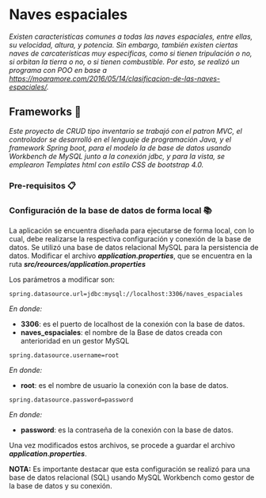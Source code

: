 # Naves espaciales

_Existen caracteristicas comunes a todas las naves espaciales, entre ellas, su velocidad, altura, y potencia. Sin embargo, también existen ciertas naves de carcaterísticas muy especificas, como si tienen tripulación o no, si orbitan la tierra o no, o si tienen combustible. Por esto, se realizó un programa con POO en base a https://moaramore.com/2016/05/14/clasificacion-de-las-naves-espaciales/._

## Frameworks 🚀

_Este proyecto de CRUD tipo inventario se trabajó con el patron MVC, el controlador se desarrolló en el lenguaje de programación Java, y el framework Spring boot, para el modelo 
la de base de datos usando Workbench de MySQL junto a la conexión jdbc, y para la vista, se emplearon Templates html con estilo CSS de bootstrap 4.0._

### Pre-requisitos 📋

### Configuración de la base de datos de forma local 📚

La aplicación se encuentra diseñada para ejecutarse de forma local, con lo cual, debe realizarse la respectiva configuración y conexión de la base de datos. Se utilizó una base de datos relacional MySQL para la persistencia de datos. Modificar el archivo **_application.properties_**, que se encuentra en la ruta **_src/reources/application.properties_**

Los parámetros a modificar son:
```
spring.datasource.url=jdbc:mysql://localhost:3306/naves_espaciales
```
_En donde:_
* **3306**: es el puerto de localhost de la conexión con la base de datos.
* **naves_espaciales**: el nombre de la Base de datos creada con anterioridad en un gestor MySQL

```
spring.datasource.username=root
```
_En donde:_
* **root**: es el nombre de usuario la conexión con la base de datos.

```
spring.datasource.password=password
```
_En donde:_
* **password**: es la contraseña de la conexión con la base de datos.

Una vez modificados estos archivos, se procede a guardar el archivo **_application.properties_**. 

**NOTA:** Es importante destacar que esta configuración se realizó para una base de datos relacional (SQL) usando MySQL Workbench como gestor de la base de datos y su conexión.
